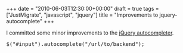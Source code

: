 +++
date = "2010-06-03T12:30:00+00:00"
draft = true
tags = ["JustMigrate", "javascript", "jquery"]
title = "Improvements to jquery-autocomplete"
+++
<p>I committed some minor improvements to the <a href="http://code.google.com/p/jquery-autocomplete/">jQuery autocompleter</a>.</p>

<div class="CodeRay">
  <div class="code"><pre><span class="predefined">$</span>(<span class="string"><span class="delimiter">&quot;</span><span class="content">#input</span><span class="delimiter">&quot;</span></span>).autocomplete(<span class="string"><span class="delimiter">&quot;</span><span class="content">/url/to/backend</span><span class="delimiter">&quot;</span></span>);</pre></div>
</div>